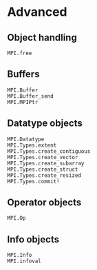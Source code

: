 # Advanced

## Object handling

```@docs
MPI.free
```

## Buffers

```@docs
MPI.Buffer
MPI.Buffer_send
MPI.MPIPtr
```

## Datatype objects

```@docs
MPI.Datatype
MPI.Types.extent
MPI.Types.create_contiguous
MPI.Types.create_vector
MPI.Types.create_subarray
MPI.Types.create_struct
MPI.Types.create_resized
MPI.Types.commit!
```

## Operator objects

```@docs
MPI.Op
```

## Info objects

```@docs
MPI.Info
MPI.infoval
```

